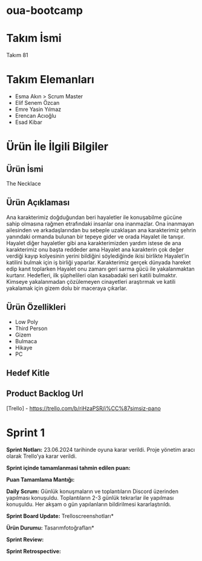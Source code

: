 # oua-bootcamp

# Takım İsmi
Takım 81

# Takım Elemanları
- Esma Akın > Scrum Master
- Elif Senem Özcan
- Emre Yasin Yılmaz
- Erencan Acıoğlu
- Esad Kibar

# Ürün İle İlgili Bilgiler

## Ürün İsmi
The Necklace

## Ürün Açıklaması
Ana karakterimiz doğduğundan beri hayaletler ile konuşabilme gücüne sahip olmasına rağmen
etrafındaki insanlar ona inanmazlar. Ona inanmayan ailesinden ve arkadaşlarından bu
sebeple uzaklaşan ana karakterimiz şehrin yanındaki ormanda bulunan bir tepeye gider ve
orada Hayalet ile tanışır.
Hayalet diğer hayaletler gibi ana karakterimizden yardım istese de ana karakterimiz onu
başta reddeder ama Hayalet ana karakterin çok değer verdiği kayıp kolyesinin yerini bildiğini
söylediğinde ikisi birlikte Hayalet’in katilini bulmak için iş birliği yaparlar. Karakterimiz gerçek
dünyada hareket edip kanıt toplarken Hayalet onu zamanı geri sarma gücü ile
yakalanmaktan kurtarır.
Hedefleri, ilk şüphelileri olan kasabadaki seri katili bulmaktır. Kimseye yakalanmadan
çözülemeyen cinayetleri araştırmak ve katili yakalamak için gizem dolu bir maceraya
çıkarlar.

## Ürün Özellikleri
- Low Poly
- Third Person
- Gizem
- Bulmaca
- Hikaye
- PC

## Hedef Kitle

## Product Backlog Url
[Trello] - <https://trello.com/b/riHzaPSR/i%CC%87simsiz-pano>

# Sprint 1

**Sprint Notları:**  23.06.2024 tarihinde oyuna karar verildi. Proje yönetim aracı olarak Trello’ya
karar verildi. 

**Sprint içinde tamamlanmasi tahmin edilen puan:**

**Puan Tamamlama Mantığı:**

**Daily Scrum:** Günlük konuşmaların ve toplantıların Discord üzerinden yapılması konuşuldu.
Toplantıların 2-3 günlük tekrarlar ile yapılması konuşuldu. Her akşam o gün yapılanların bildirilmesi kararlaştırıldı.

**Sprint Board Update:** Trelloscreenshotları*

**Ürün Durumu:** Tasarımfotoğrafları*

**Sprint Review:**

**Sprint Retrospective:**


